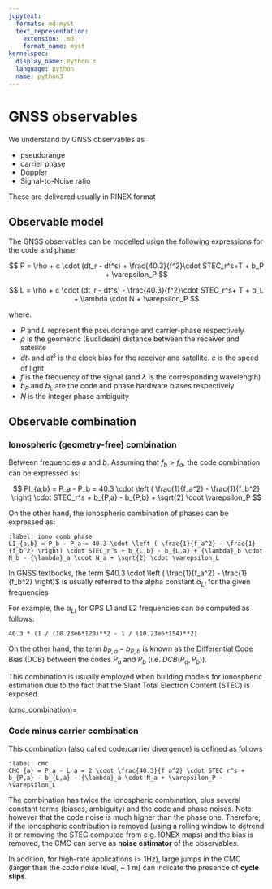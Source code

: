 ```yaml
---
jupytext:
  formats: md:myst
  text_representation:
    extension: .md
    format_name: myst
kernelspec:
  display_name: Python 3
  language: python
  name: python3
---
```


# GNSS observables

We understand by GNSS observables as

- pseudorange
- carrier phase
- Doppler
- Signal-to-Noise ratio

These are delivered usually in RINEX format

## Observable model

The GNSS observables can be modelled usign the following expressions for the code and phase

$$
P = \rho + c \cdot (dt_r - dt^s) +  \frac{40.3}{f^2}\cdot STEC_r^s+T + b_P + \varepsilon_P
$$

$$
L = \rho + c \cdot (dt_r - dt^s) -  \frac{40.3}{f^2}\cdot STEC_r^s+ T + b_L + \lambda \cdot N + \varepsilon_P
$$

where:

- $P$ and $L$ represent the pseudorange and carrier-phase respectively
- $\rho$ is the geometric (Euclidean) distance between the receiver and satellite
- $dt_r$ and $dt^s$ is the clock bias for the receiver and satellite. $c$ is the speed of light
- $f$ is the frequency of the signal (and $\lambda$ is the corresponding wavelength)
- $b_P$ and $b_L$ are the code and phase hardware biases respectively
- $N$ is the integer phase ambiguity


## Observable combination

### Ionospheric (geometry-free) combination

Between frequencies $a$ and $b$. Assuming that $f_b > f_a$, the code combination
can be expressed as:

$$
PI_{a,b} = P_a - P_b = 40.3 \cdot \left ( \frac{1}{f_a^2} - \frac{1}{f_b^2} \right) \cdot STEC_r^s + b_{P,a} - b_{P,b} + \sqrt{2} \cdot \varepsilon_P
$$

On the other hand, the ionospheric combination of phases can be expressed as:

```{math}
:label: iono_comb_phase
LI_{a,b} = P_b - P_a = 40.3 \cdot \left ( \frac{1}{f_a^2} - \frac{1}{f_b^2} \right) \cdot STEC_r^s + b_{L,b} - b_{L,a} + {\lambda}_b \cdot N_b - {\lambda}_a \cdot N_a + \sqrt{2} \cdot \varepsilon_L
```

In GNSS textbooks, the term $40.3 \cdot \left ( \frac{1}{f_a^2} - \frac{1}{f_b^2} \right)$ is usually referred to the alpha constant $\alpha_{LI}$ for the given frequencies

For example, the $\alpha_{LI}$ for GPS L1 and L2 frequencies can be computed as follows:

```{code-cell}
40.3 * (1 / (10.23e6*120)**2 - 1 / (10.23e6*154)**2)
```

On the other hand, the term $b_{P,a} - b_{P,b}$ is known as the Differential
Code Bias (DCB) between the codes $P_a$ and $P_b$ (i.e. $DCB(P_a, P_b)$).

This combination is usually employed when building models for ionospheric estimation
due to the fact that the Slant Total Electron Content (STEC) is exposed.

(cmc_combination)=
### Code minus carrier combination

This combination (also called code/carrier divergence) is defined as follows

```{math}
:label: cmc
CMC_{a} = P_a - L_a = 2 \cdot \frac{40.3}{f_a^2} \cdot STEC_r^s + b_{P,a} - b_{L,a} - {\lambda}_a \cdot N_a + \varepsilon_P -  \varepsilon_L
```

The combination has twice the ionospheric combination, plus several constant
terms (biases, ambiguity) and the code and phase noises. Note however that
the code noise is much higher than the phase one. Therefore, if the
ionospheric contribution is removed (using a rolling window to detrend it or
removing the STEC computed from e.g. IONEX maps) and the bias is removed,
the CMC can serve as **noise estimator** of the observables.

In addition, for high-rate applications (> 1Hz), large jumps in the CMC
(larger than the code noise level, ~ 1 m) can indicate the presence of **cycle slips**.
